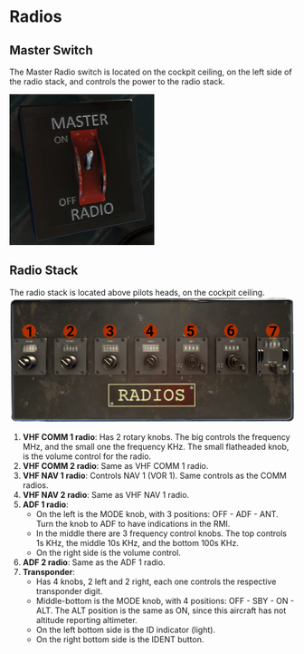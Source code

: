 # Radios

## Master Switch
The Master Radio switch is located on the cockpit ceiling, on the left side of the radio stack, and controls the power to the radio stack.

![image](master_radio.jpg)

## Radio Stack
The radio stack is located above pilots heads, on the cockpit ceiling.
![image](radio_stack.png)

1. **VHF COMM 1 radio**: Has 2 rotary knobs. The big controls the frequency MHz, and the small one the frequency KHz. The small flatheaded knob, is the volume control for the radio.
2. **VHF COMM 2 radio**: Same as VHF COMM 1 radio.
3. **VHF NAV 1 radio**: Controls NAV 1 (VOR 1). Same controls as the COMM radios.
4. **VHF NAV 2 radio**: Same as VHF NAV 1 radio.
5. **ADF 1 radio**: 
    - On the left is the MODE knob, with 3 positions: OFF - ADF - ANT. Turn the knob to ADF to have indications in the RMI.
    - In the middle there are 3 frequency control knobs. The top controls 1s KHz, the middle 10s KHz, and the bottom 100s KHz.
    - On the right side is the volume control.
6. **ADF 2 radio**: Same as the ADF 1 radio.
7. **Transponder**: 
    - Has 4 knobs, 2 left and 2 right, each one controls the respective transponder digit.
    - Middle-bottom is the MODE knob, with 4 positions: OFF - SBY - ON - ALT. The ALT position is the same as ON, since this aircraft has not altitude reporting altimeter.
    - On the left bottom side is the ID indicator (light).
    - On the right bottom side is the IDENT button.